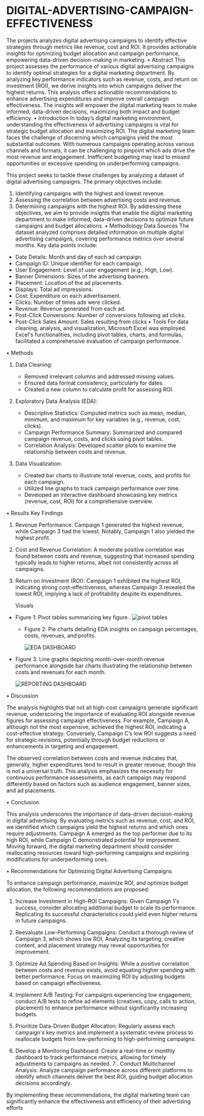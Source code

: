 # DIGITAL-ADVERTISING-CAMPAIGN-EFFECTIVENESS
The projects analyzes digital advertising campaigns to identify effective strategies through metrics like revenue, cost and ROI. It provides actionable insights for optimizing budget allocation and campaign performance, empowering data-driven decision-making in marketing.
 •	Abstract
This project assesses the performance of various digital advertising campaigns to identify optimal strategies for a digital marketing department. By analyzing key performance indicators such as revenue, costs, and return on investment (ROI), we derive insights into which campaigns deliver the highest returns. This analysis offers actionable recommendations to enhance advertising expenditures and improve overall campaign effectiveness. The insights will empower the digital marketing team to make informed, data-driven decisions, maximizing both impact and budget efficiency.
•	Introduction
In today’s digital marketing environment, understanding the effectiveness of advertising campaigns is vital for strategic budget allocation and maximizing ROI. The digital marketing team faces the challenge of discerning which campaigns yield the most substantial outcomes. With numerous campaigns operating across various channels and formats, it can be challenging to pinpoint which ads drive the most revenue and engagement. Inefficient budgeting may lead to missed opportunities or excessive spending on underperforming campaigns. 

This project seeks to tackle these challenges by analyzing a dataset of digital advertising campaigns. The primary objectives include:
1. Identifying campaigns with the highest and lowest revenue.
2. Assessing the correlation between advertising costs and revenue.
3. Determining campaigns with the highest ROI.
By addressing these objectives, we aim to provide insights that enable the digital marketing department to make informed, data-driven decisions to optimize future campaigns and budget allocations.
•	Methodology
    Data Sources
The dataset analyzed comprises detailed information on multiple digital advertising campaigns, covering performance metrics over several months. Key data points include:
- Date Details: Month and day of each ad campaign.
- Campaign ID: Unique identifier for each campaign.
- User Engagement: Level of user engagement (e.g., High, Low).
- Banner Dimensions: Sizes of the advertising banners.
- Placement: Location of the ad placements.
- Displays: Total ad impressions.
- Cost: Expenditure on each advertisement.
- Clicks: Number of times ads were clicked.
- Revenue: Revenue generated from each ad.
- Post-Click Conversions: Number of conversions following ad clicks.
- Post-Click Sales Amount: Sales resulting from clicks
•	Tools
For data cleaning, analysis, and visualization, Microsoft Excel was employed. Excel's functionalities, including pivot tables, charts, and formulas, facilitated a comprehensive evaluation of campaign performance.

•	Methods
1. Data Cleaning:
   - Removed irrelevant columns and addressed missing values.
   - Ensured data format consistency, particularly for dates.
   - Created a new column to calculate profit for assessing ROI.

2. Exploratory Data Analysis (EDA):
   - Descriptive Statistics: Computed metrics such as mean, median, minimum, and maximum for key variables (e.g., revenue, cost, clicks).
   - Campaign Performance Summary: Summarized and compared campaign revenue, costs, and clicks using pivot tables.
   - Correlation Analysis: Developed scatter plots to examine the relationship between costs and revenue.

3. Data Visualization:
   - Created bar charts to illustrate total revenue, costs, and profits for each campaign.
   - Utilized line graphs to track campaign performance over time.
   - Developed an interactive dashboard showcasing key metrics (revenue, cost, ROI) for a comprehensive overview.

•	Results
    Key Findings
1. Revenue Performance: Campaign 1 generated the highest revenue, while Campaign 3 had the lowest. Notably, Campaign 1 also yielded the highest profit.
2. Cost and Revenue Correlation: A moderate positive correlation was found between costs and revenue, suggesting that increased spending typically leads to higher returns, albeit not consistently across all campaigns.
3. Return on Investment (ROI): Campaign 1 exhibited the highest ROI, indicating strong cost-effectiveness, whereas Campaign 3 revealed the lowest ROI, implying a lack of profitability despite its expenditures.

    Visuals
- Figure 1: Pivot tables summarizing key figure .
![pivot tables](https://github.com/user-attachments/assets/90c5bcaa-d075-49ba-810e-3075f6405f00)

  - Figure 2: Pie charts detailing EDA insights on campaign percentages, costs, revenues, and profits.

    ![EDA DASHBOARD](https://github.com/user-attachments/assets/1cd47ece-095a-4994-b1e4-b788ed6b657f)

- Figure 3: Line graphs depicting month-over-month revenue performance alongside bar charts illustrating the relationship between costs and revenues for each month.

  ![REPORTING DASHBOARD](https://github.com/user-attachments/assets/eb28db4f-163f-4974-8b39-537d727381db)

 •	Discussion

The analysis highlights that not all high-cost campaigns generate significant revenue, underscoring the importance of evaluating ROI alongside revenue figures for assessing campaign effectiveness. For example, Campaign A, although not the most expensive, achieved the highest ROI, indicating a cost-effective strategy. Conversely, Campaign C’s low ROI suggests a need for strategic revisions, potentially through budget reductions or enhancements in targeting and engagement.

The observed correlation between costs and revenue indicates that, generally, higher expenditures tend to result in greater revenue, though this is not a universal truth. This analysis emphasizes the necessity for continuous performance assessments, as each campaign may respond differently based on factors such as audience engagement, banner sizes, and ad placements.

•	Conclusion

This analysis underscores the importance of data-driven decision-making in digital advertising. By evaluating metrics such as revenue, cost, and ROI, we identified which campaigns yield the highest returns and which ones require adjustments. Campaign A emerged as the top performer due to its high ROI, while Campaign C demonstrated potential for improvement. Moving forward, the digital marketing department should consider reallocating resources toward high-performing campaigns and exploring modifications for underperforming ones.

•	Recommendations for Optimizing Digital Advertising Campaigns

To enhance campaign performance, maximize ROI, and optimize budget allocation, the following recommendations are proposed:

1. Increase Investment in High-ROI Campaigns: Given Campaign 1's success, consider allocating additional budget to scale its performance. Replicating its successful characteristics could yield even higher returns in future campaigns.

2. Reevaluate Low-Performing Campaigns: Conduct a thorough review of Campaign 3, which shows low ROI. Analyzing its targeting, creative content, and placement strategy may reveal opportunities for improvement.

3. Optimize Ad Spending Based on Insights: While a positive correlation between costs and revenue exists, avoid equating higher spending with better performance. Focus on maximizing ROI by adjusting budgets based on campaign effectiveness.

4. Implement A/B Testing: For campaigns experiencing low engagement, conduct A/B tests to refine ad elements (creatives, copy, calls to action, placement) to enhance performance without significantly increasing budgets.

5. Prioritize Data-Driven Budget Allocation: Regularly assess each campaign's key metrics and implement a systematic review process to reallocate budgets from low-performing to high-performing campaigns.

6. Develop a Monitoring Dashboard: Create a real-time or monthly dashboard to track performance metrics, allowing for timely adjustments to campaigns as needed.
7 . Conduct Multichannel Analysis: Analyze campaign performance across different platforms to identify which channels deliver the best ROI, guiding budget allocation decisions accordingly. 

By implementing these recommendations, the digital marketing team can significantly enhance the effectiveness and efficiency of their advertising efforts
 
